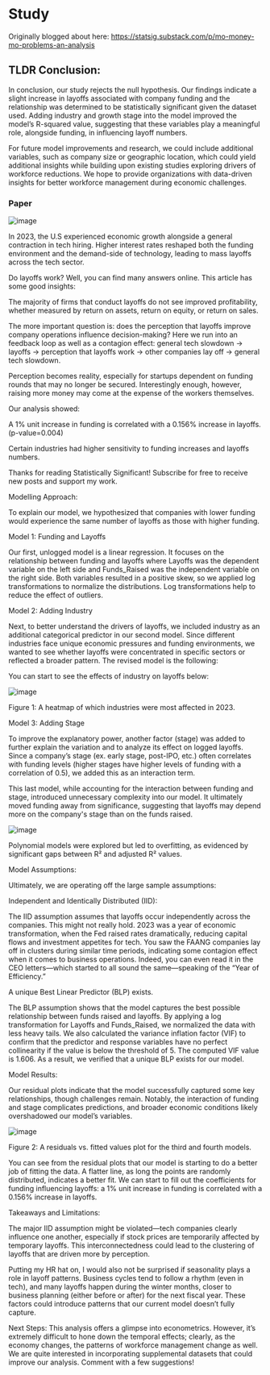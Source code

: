 # Study

Originally blogged about here: https://statsig.substack.com/p/mo-money-mo-problems-an-analysis

## TLDR Conclusion:

In conclusion, our study rejects the null hypothesis. Our findings indicate a slight increase in layoffs associated with company funding and the relationship was determined to be statistically significant given the dataset used. Adding industry and growth stage into the model improved the model’s R-squared value, suggesting that these variables play a meaningful role, alongside funding, in influencing layoff numbers.

For future model improvements and research, we could include additional variables, such as company size or geographic location, which could yield additional insights while building upon existing studies exploring drivers of workforce reductions. We hope to provide organizations with data-driven insights for better workforce management during economic challenges.


### Paper

![image](https://github.com/user-attachments/assets/8bb078c8-0a69-4b49-896e-6209e2c368fe)


In 2023, the U.S experienced economic growth alongside a general contraction in tech hiring. Higher interest rates reshaped both the funding environment and the demand-side of technology, leading to mass layoffs across the tech sector.

Do layoffs work? Well, you can find many answers online. This article has some good insights:

The majority of firms that conduct layoffs do not see improved profitability, whether measured by return on assets, return on equity, or return on sales.

The more important question is: does the perception that layoffs improve company operations influence decision-making? Here we run into an feedback loop as well as a contagion effect: general tech slowdown → layoffs → perception that layoffs work → other companies lay off → general tech slowdown. 

Perception becomes reality, especially for startups dependent on funding rounds that may no longer be secured. Interestingly enough, however, raising more money may come at the expense of the workers themselves.

Our analysis showed:

A 1% unit increase in funding is correlated with a 0.156% increase in layoffs. (p-value=0.004)

Certain industries had higher sensitivity to funding increases and layoffs numbers.

Thanks for reading Statistically Significant! Subscribe for free to receive new posts and support my work.

Modelling Approach:

To explain our model, we hypothesized that companies with lower funding would experience the same number of layoffs as those with higher funding.

Model 1: Funding and Layoffs

Our first, unlogged model is a linear regression. It focuses on the relationship between funding and layoffs where Layoffs was the dependent variable on the left side and Funds_Raised was the independent variable on the right side. Both variables resulted in a positive skew, so we applied log transformations to normalize the distributions. Log transformations help to reduce the effect of outliers.



Model 2: Adding Industry

Next, to better understand the drivers of layoffs, we included industry as an additional categorical predictor in our second model. Since different industries face unique economic pressures and funding environments, we wanted to see whether layoffs were concentrated in specific sectors or reflected a broader pattern. The revised model is the following:



You can start to see the effects of industry on layoffs below: 

![image](https://github.com/user-attachments/assets/fc9af28e-8a77-4c76-be8a-5bbc5ff2abba)


Figure 1: A heatmap of which industries were most affected in 2023.

Model 3: Adding Stage

To improve the explanatory power, another factor (stage) was added to further explain the variation and to analyze its effect on logged layoffs. Since a company’s stage (ex. early stage, post-IPO, etc.) often correlates with funding levels (higher stages have higher levels of funding with a correlation of 0.5), we added this as an interaction term.

This last model, while accounting for the interaction between funding and stage, introduced unnecessary complexity into our model. It ultimately moved funding away from significance, suggesting that layoffs may depend more on the company's stage than on the funds raised.

![image](https://github.com/user-attachments/assets/0707e944-eaf2-4fee-b9e1-2bbd6b8883b7)


Polynomial models were explored but led to overfitting, as evidenced by significant gaps between R² and adjusted R² values.

Model Assumptions:

Ultimately, we are operating off the large sample assumptions:

Independent and Identically Distributed (IID): 

The IID assumption assumes that layoffs occur independently across the companies. This might not really hold. 2023 was a year of economic transformation, when the Fed raised rates dramatically, reducing capital flows and investment appetites for tech. You saw the FAANG companies lay off in clusters during similar time periods, indicating some contagion effect when it comes to business operations. Indeed, you can even read it in the CEO letters—which started to all sound the same—speaking of the “Year of Efficiency.”

A unique Best Linear Predictor (BLP) exists.

The BLP assumption shows that the model captures the best possible relationship between funds raised and layoffs. By applying a log transformation for Layoffs and Funds_Raised, we normalized the data with less heavy tails. We also calculated the variance inflation factor (VIF) to confirm that the predictor and response variables have no perfect collinearity if the value is below the threshold of 5. The computed VIF value is 1.606. As a result, we verified that a unique BLP exists for our model.

Model Results:

Our residual plots indicate that the model successfully captured some key relationships, though challenges remain. Notably, the interaction of funding and stage complicates predictions, and broader economic conditions likely overshadowed our model’s variables.

![image](https://github.com/user-attachments/assets/17deb1b7-14ea-4bf6-bf90-bfcbfe7c29fb)


Figure 2: A residuals vs. fitted values plot for the third and fourth models.

You can see from the residual plots that our model is starting to do a better job of fitting the data. A flatter line, as long the points are randomly distributed, indicates a better fit. We can start to fill out the coefficients for funding influencing layoffs: a 1% unit increase in funding is correlated with a 0.156% increase in layoffs.

Takeaways and Limitations:

The major IID assumption might be violated—tech companies clearly influence one another, especially if stock prices are temporarily affected by temporary layoffs. This interconnectedness could lead to the clustering of layoffs that are driven more by perception.

Putting my HR hat on, I would also not be surprised if seasonality plays a role in layoff patterns. Business cycles tend to follow a rhythm (even in tech), and many layoffs happen during the winter months, closer to business planning (either before or after) for the next fiscal year. These factors could introduce patterns that our current model doesn’t fully capture.

Next Steps: This analysis offers a glimpse into econometrics. However, it’s extremely difficult to hone down the temporal effects; clearly, as the economy changes, the patterns of workforce management change as well. We are quite interested in incorporating supplemental datasets that could improve our analysis. Comment with a few suggestions!
